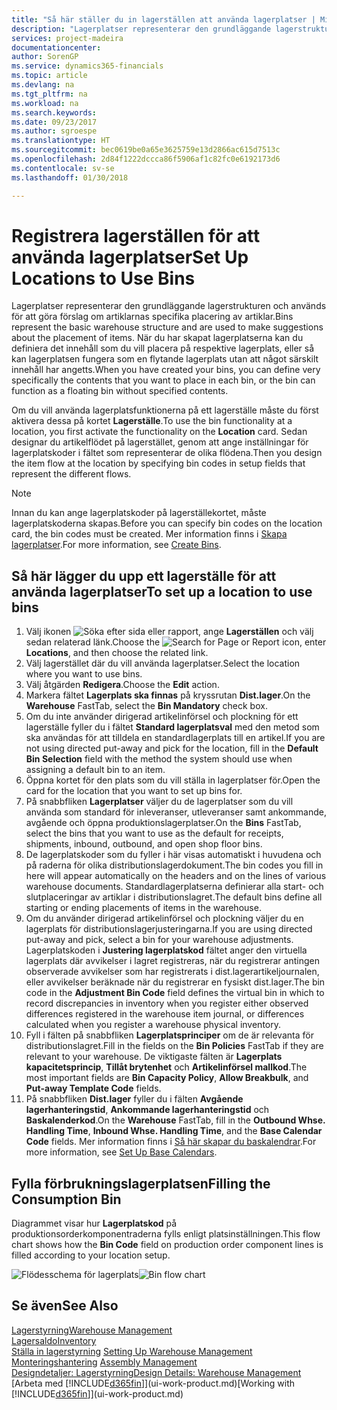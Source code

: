 ```yaml
---
title: "Så här ställer du in lagerställen att använda lagerplatser | Microsoft Docs"
description: "Lagerplatser representerar den grundläggande lagerstrukturen och används för att göra förslag om artiklarnas specifika placering av artiklar. När du har skapat lagerplatserna kan du definiera det innehåll som du vill placera på respektive lagerplats, eller så kan lagerplatsen fungera som en flytande lagerplats utan att något särskilt innehåll har angetts."
services: project-madeira
documentationcenter: 
author: SorenGP
ms.service: dynamics365-financials
ms.topic: article
ms.devlang: na
ms.tgt_pltfrm: na
ms.workload: na
ms.search.keywords: 
ms.date: 09/23/2017
ms.author: sgroespe
ms.translationtype: HT
ms.sourcegitcommit: bec0619be0a65e3625759e13d2866ac615d7513c
ms.openlocfilehash: 2d84f1222dccca86f5906af1c82fc0e6192173d6
ms.contentlocale: sv-se
ms.lasthandoff: 01/30/2018

---
```

# <a name="set-up-locations-to-use-bins"></a><span data-ttu-id="2ae6d-104">Registrera lagerställen för att använda lagerplatser</span><span class="sxs-lookup"><span data-stu-id="2ae6d-104">Set Up Locations to Use Bins</span></span>
<span data-ttu-id="2ae6d-105">Lagerplatser representerar den grundläggande lagerstrukturen och används för att göra förslag om artiklarnas specifika placering av artiklar.</span><span class="sxs-lookup"><span data-stu-id="2ae6d-105">Bins represent the basic warehouse structure and are used to make suggestions about the placement of items.</span></span> <span data-ttu-id="2ae6d-106">När du har skapat lagerplatserna kan du definiera det innehåll som du vill placera på respektive lagerplats, eller så kan lagerplatsen fungera som en flytande lagerplats utan att något särskilt innehåll har angetts.</span><span class="sxs-lookup"><span data-stu-id="2ae6d-106">When you have created your bins, you can define very specifically the contents that you want to place in each bin, or the bin can function as a floating bin without specified contents.</span></span>  

<span data-ttu-id="2ae6d-107">Om du vill använda lagerplatsfunktionerna på ett lagerställe måste du först aktivera dessa på kortet **Lagerställe**.</span><span class="sxs-lookup"><span data-stu-id="2ae6d-107">To use the bin functionality at a location, you first activate the functionality on the **Location** card.</span></span> <span data-ttu-id="2ae6d-108">Sedan designar du artikelflödet på lagerstället, genom att ange inställningar för lagerplatskoder i fältet som representerar de olika flödena.</span><span class="sxs-lookup"><span data-stu-id="2ae6d-108">Then you design the item flow at the location by specifying bin codes in setup fields that represent the different flows.</span></span>  

> [!NOTE]  
>  <span data-ttu-id="2ae6d-109">Innan du kan ange lagerplatskoder på lagerställekortet, måste lagerplatskoderna skapas.</span><span class="sxs-lookup"><span data-stu-id="2ae6d-109">Before you can specify bin codes on the location card, the bin codes must be created.</span></span> <span data-ttu-id="2ae6d-110">Mer information finns i [Skapa lagerplatser](warehouse-how-to-create-individual-bins.md).</span><span class="sxs-lookup"><span data-stu-id="2ae6d-110">For more information, see [Create Bins](warehouse-how-to-create-individual-bins.md).</span></span>  

## <a name="to-set-up-a-location-to-use-bins"></a><span data-ttu-id="2ae6d-111">Så här lägger du upp ett lagerställe för att använda lagerplatser</span><span class="sxs-lookup"><span data-stu-id="2ae6d-111">To set up a location to use bins</span></span>  
1.  <span data-ttu-id="2ae6d-112">Välj ikonen ![Söka efter sida eller rapport](media/ui-search/search_small.png "Ikonen Söka efter sida eller rapport"), ange **Lagerställen** och välj sedan relaterad länk.</span><span class="sxs-lookup"><span data-stu-id="2ae6d-112">Choose the ![Search for Page or Report](media/ui-search/search_small.png "Search for Page or Report icon") icon, enter **Locations**, and then choose the related link.</span></span>  
2.  <span data-ttu-id="2ae6d-113">Välj lagerstället där du vill använda lagerplatser.</span><span class="sxs-lookup"><span data-stu-id="2ae6d-113">Select the location where you want to use bins.</span></span>  
3.  <span data-ttu-id="2ae6d-114">Välj åtgärden **Redigera**.</span><span class="sxs-lookup"><span data-stu-id="2ae6d-114">Choose the **Edit** action.</span></span>  
4.  <span data-ttu-id="2ae6d-115">Markera fältet **Lagerplats ska finnas** på kryssrutan **Dist.lager**.</span><span class="sxs-lookup"><span data-stu-id="2ae6d-115">On the **Warehouse** FastTab, select the **Bin Mandatory** check box.</span></span>  
5.  <span data-ttu-id="2ae6d-116">Om du inte använder dirigerad artikelinförsel och plockning för ett lagerställe fyller du i fältet **Standard lagerplatsval** med den metod som ska användas för att tilldela en standardlagerplats till en artikel.</span><span class="sxs-lookup"><span data-stu-id="2ae6d-116">If you are not using directed put-away and pick for the location, fill in the **Default Bin Selection** field with the method the system should use when assigning a default bin to an item.</span></span>  
6.  <span data-ttu-id="2ae6d-117">Öppna kortet för den plats som du vill ställa in lagerplatser för.</span><span class="sxs-lookup"><span data-stu-id="2ae6d-117">Open the card for the location that you want to set up bins for.</span></span>
7.  <span data-ttu-id="2ae6d-118">På snabbfliken **Lagerplatser** väljer du de lagerplatser som du vill använda som standard för inleveranser, utleveranser samt ankommande, avgående och öppna produktionslagerplatser.</span><span class="sxs-lookup"><span data-stu-id="2ae6d-118">On the **Bins** FastTab, select the bins that you want to use as the default for receipts, shipments, inbound, outbound, and open shop floor bins.</span></span>  
8.  <span data-ttu-id="2ae6d-119">De lagerplatskoder som du fyller i här visas automatiskt i huvudena och på raderna för olika distributionslagerdokument.</span><span class="sxs-lookup"><span data-stu-id="2ae6d-119">The bin codes you fill in here will appear automatically on the headers and on the lines of various warehouse documents.</span></span> <span data-ttu-id="2ae6d-120">Standardlagerplatserna definierar alla start- och slutplaceringar av artiklar i distributionslagret.</span><span class="sxs-lookup"><span data-stu-id="2ae6d-120">The default bins define all starting or ending placements of items in the warehouse.</span></span>  
9.  <span data-ttu-id="2ae6d-121">Om du använder dirigerad artikelinförsel och plockning väljer du en lagerplats för distributionslagerjusteringarna.</span><span class="sxs-lookup"><span data-stu-id="2ae6d-121">If you are using directed put-away and pick, select a bin for your warehouse adjustments.</span></span> <span data-ttu-id="2ae6d-122">Lagerplatskoden i **Justering lagerplatskod** fältet anger den virtuella lagerplats där avvikelser i lagret registreras, när du registrerar antingen observerade avvikelser som har registrerats i dist.lagerartikeljournalen, eller avvikelser beräknade när du registrerar en fysiskt dist.lager.</span><span class="sxs-lookup"><span data-stu-id="2ae6d-122">The bin code in the **Adjustment Bin Code** field defines the virtual bin in which to record discrepancies in inventory when you register either observed differences registered in the warehouse item journal, or differences calculated when you register a warehouse physical inventory.</span></span>  
10. <span data-ttu-id="2ae6d-123">Fyll i fälten på snabbfliken **Lagerplatsprinciper** om de är relevanta för distributionslagret.</span><span class="sxs-lookup"><span data-stu-id="2ae6d-123">Fill in the fields on the **Bin Policies** FastTab if they are relevant to your warehouse.</span></span> <span data-ttu-id="2ae6d-124">De viktigaste fälten är **Lagerplats kapacitetsprincip**, **Tillåt brytenhet** och **Artikelinförsel mallkod**.</span><span class="sxs-lookup"><span data-stu-id="2ae6d-124">The most important fields are **Bin Capacity Policy**, **Allow Breakbulk**, and **Put-away Template Code** fields.</span></span>  
11. <span data-ttu-id="2ae6d-125">På snabbfliken **Dist.lager** fyller du i fälten **Avgående lagerhanteringstid**, **Ankommande lagerhanteringstid** och **Baskalenderkod**.</span><span class="sxs-lookup"><span data-stu-id="2ae6d-125">On the **Warehouse** FastTab, fill in the **Outbound Whse. Handling Time**, **Inbound Whse. Handling Time**, and the **Base Calendar Code** fields.</span></span> <span data-ttu-id="2ae6d-126">Mer information finns i [Så här skapar du baskalendrar](across-how-to-assign-base-calendars.md).</span><span class="sxs-lookup"><span data-stu-id="2ae6d-126">For more information, see [Set Up Base Calendars](across-how-to-assign-base-calendars.md).</span></span>

## <a name="filling-the-consumption-bin"></a><span data-ttu-id="2ae6d-127">Fylla förbrukningslagerplatsen</span><span class="sxs-lookup"><span data-stu-id="2ae6d-127">Filling the Consumption Bin</span></span>
<span data-ttu-id="2ae6d-128">Diagrammet visar hur **Lagerplatskod** på produktionsorderkomponentraderna fylls enligt platsinställningen.</span><span class="sxs-lookup"><span data-stu-id="2ae6d-128">This flow chart shows how the **Bin Code** field on production order component lines is filled according to your location setup.</span></span>

<span data-ttu-id="2ae6d-129">![Flödesschema för lagerplats](media/binflow.png "BinFlow")</span><span class="sxs-lookup"><span data-stu-id="2ae6d-129">![Bin flow chart](media/binflow.png "BinFlow")</span></span>  

## <a name="see-also"></a><span data-ttu-id="2ae6d-130">Se även</span><span class="sxs-lookup"><span data-stu-id="2ae6d-130">See Also</span></span>
[<span data-ttu-id="2ae6d-131">Lagerstyrning</span><span class="sxs-lookup"><span data-stu-id="2ae6d-131">Warehouse Management</span></span>](warehouse-manage-warehouse.md)  
[<span data-ttu-id="2ae6d-132">Lagersaldo</span><span class="sxs-lookup"><span data-stu-id="2ae6d-132">Inventory</span></span>](inventory-manage-inventory.md)  
<span data-ttu-id="2ae6d-133">[Ställa in lagerstyrning](warehouse-setup-warehouse.md)   </span><span class="sxs-lookup"><span data-stu-id="2ae6d-133">[Setting Up Warehouse Management](warehouse-setup-warehouse.md)   </span></span>  
<span data-ttu-id="2ae6d-134">[Monteringshantering](assembly-assemble-items.md)  </span><span class="sxs-lookup"><span data-stu-id="2ae6d-134">[Assembly Management](assembly-assemble-items.md)  </span></span>  
[<span data-ttu-id="2ae6d-135">Designdetaljer: Lagerstyrning</span><span class="sxs-lookup"><span data-stu-id="2ae6d-135">Design Details: Warehouse Management</span></span>](design-details-warehouse-management.md)  
<span data-ttu-id="2ae6d-136">[Arbeta med [!INCLUDE[d365fin](includes/d365fin_md.md)]](ui-work-product.md)</span><span class="sxs-lookup"><span data-stu-id="2ae6d-136">[Working with [!INCLUDE[d365fin](includes/d365fin_md.md)]](ui-work-product.md)</span></span>

